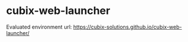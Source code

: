 # cubix-web-launcher

Evaluated environment url: https://cubix-solutions.github.io/cubix-web-launcher/